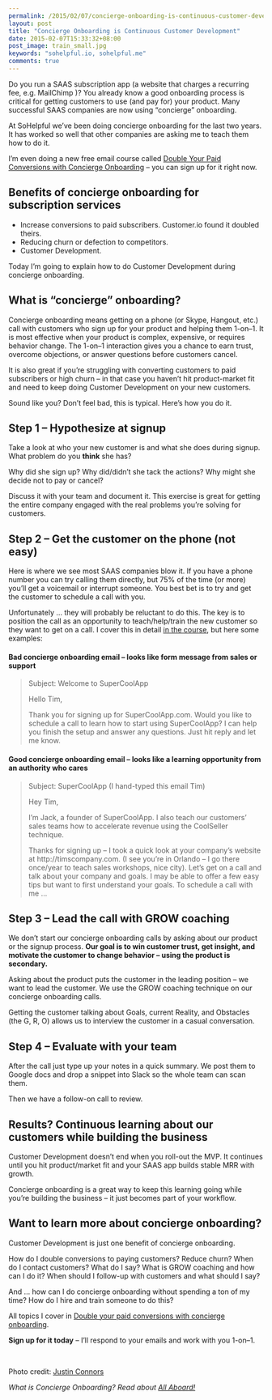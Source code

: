 ```yaml
---
permalink: /2015/02/07/concierge-onboarding-is-continuous-customer-development/
layout: post
title: "Concierge Onboarding is Continuous Customer Development"
date: 2015-02-07T15:33:32+08:00
post_image: train_small.jpg
keywords: "sohelpful.io, sohelpful.me"
comments: true
---
```

<p>Do you run a SAAS subscription app (a website that charges a recurring fee, e.g. MailChimp )? You already know a good onboarding process is critical for getting customers to use (and pay for) your product. Many successful SAAS companies are now using “concierge” onboarding.</p>
<p>At SoHelpful we’ve been doing concierge onboarding for the last two years. It has worked so well that other companies are asking me to teach them how to do it.</p>
<p>I&#8217;m even doing a new free email course called <a href="http://try.sohelpful.me/concierge.html">Double Your Paid Conversions with Concierge Onboarding</a> &#8211; you can sign up for it right now.</p>
<h2 id="benefitsofconciergeonboardingforsubscriptionservices">Benefits of concierge onboarding for subscription services</h2>
<ul>
<li>Increase conversions to paid subscribers. Customer.io found it doubled theirs.</li>
<li>Reducing churn or defection to competitors.</li>
<li>Customer Development.</li>
</ul>
<p>Today I’m going to explain how to do Customer Development during concierge onboarding.</p>
<h2 id="whatisconciergeonboarding">What is “concierge” onboarding?</h2>
<p>Concierge onboarding means getting on a phone (or Skype, Hangout, etc.) call with customers who sign up for your product and helping them 1-on–1. It is most effective when your product is complex, expensive, or requires behavior change. The 1-on–1 interaction gives you a chance to earn trust, overcome objections, or answer questions before customers cancel.</p>
<p>It is also great if you&#8217;re struggling with converting customers to paid subscribers or high churn &#8211; in that case you haven’t hit product-market fit and need to keep doing Customer Development on your new customers.</p>
<p>Sound like you? Don’t feel bad, this is typical. Here&#8217;s how you do it.</p>
<h2 id="step1-hypothesizeatsignup">Step 1 &#8211; Hypothesize at signup</h2>
<p>Take a look at who your new customer is and what she does during signup. What problem do you <strong>think</strong> she has?</p>
<p>Why did she sign up? Why did/didn’t she tack the actions? Why might she decide not to pay or cancel?</p>
<p>Discuss it with your team and document it. This exercise is great for getting the entire company engaged with the real problems you’re solving for customers.</p>
<h2 id="step2-getthecustomeronthephonenoteasy">Step 2 &#8211; Get the customer on the phone (not easy)</h2>
<p>Here is where we see most SAAS companies blow it. If you have a phone number you can try calling them directly, but 75% of the time (or more) you’ll get a voicemail or interrupt someone. You best bet is to try and get the customer to schedule a call with you.</p>
<p>Unfortunately … they will probably be reluctant to do this. The key is to position the call as an opportunity to teach/help/train the new customer so they want to get on a call. I cover this in detail <a href="http://try.sohelpful.me/concierge.html">in the course</a>, but here some examples:</p>
<h4 id="bad-lookslikeformmessagefromsalesorsupport">Bad concierge onboarding email &#8211; looks like form message from sales or support</h4>
<blockquote><p>Subject: Welcome to SuperCoolApp</p>
<p>Hello Tim,</p>
<p>Thank you for signing up for SuperCoolApp.com. Would you like to schedule a call to learn how to start using SuperCoolApp? I can help you finish the setup and answer any questions. Just hit reply and let me know.</p></blockquote>
<h4 id="good-lookslikealearningopportunityfromanauthoritywhocares">Good concierge onboarding email &#8211; looks like a learning opportunity from an authority who cares</h4>
<blockquote><p>Subject: SuperCoolApp (I hand-typed this email Tim)</p>
<p>Hey Tim,</p>
<p>I’m Jack, a founder of SuperCoolApp. I also teach our customers’ sales teams how to accelerate revenue using the CoolSeller technique.</p>
<p>Thanks for signing up &#8211; I took a quick look at your company’s website at http://timscompany.com. (I see you’re in Orlando &#8211; I go there once/year to teach sales workshops, nice city). Let’s get on a call and talk about your company and goals. I may be able to offer a few easy tips but want to first understand your goals. To schedule a call with me …</p></blockquote>
<h2 id="step3-leadthecallwithgrowcoaching">Step 3 &#8211; Lead the call with GROW coaching</h2>
<p>We don’t start our concierge onboarding calls by asking about our product or the signup process. <strong>Our goal is to win customer trust, get insight, and motivate the customer to change behavior &#8211; using the product is secondary.</strong></p>
<p>Asking about the product puts the customer in the leading position &#8211; we want to lead the customer. We use the GROW coaching technique on our concierge onboarding calls.</p>
<p>Getting the customer talking about Goals, current Reality, and Obstacles (the G, R, O) allows us to interview the customer in a casual conversation.</p>
<h2 id="step4-evaluatewithyourteam">Step 4 &#8211; Evaluate with your team</h2>
<p>After the call just type up your notes in a quick summary. We post them to Google docs and drop a snippet into Slack so the whole team can scan them.</p>
<p>Then we have a follow-on call to review.</p>
<h2>Results? Continuous learning about our customers while building the business</h2>
<p>Customer Development doesn&#8217;t end when you roll-out the MVP. It continues until you hit product/market fit and your SAAS app builds stable MRR with growth.</p>
<p>Concierge onboarding is a great way to keep this learning going while you&#8217;re building the business &#8211; it just becomes part of your workflow.</p>
<h2 id="wanttolearnmoreaboutconciergeonboarding">Want to learn more about concierge onboarding?</h2>
<p>Customer Development is just one benefit of concierge onboarding.</p>
<p>How do I double conversions to paying customers? Reduce churn? When do I contact customers? What do I say? What is GROW coaching and how can I do it? When should I follow-up with customers and what should I say?</p>
<p>And … how can I do concierge onboarding without spending a ton of my time? How do I hire and train someone to do this?</p>
<p>All topics I cover in <a href="http://try.sohelpful.me/concierge.html">Double your paid conversions with concierge onboarding</a>.</p>
<p><strong>Sign up for it today</strong> &#8211; I’ll respond to your emails and work with you 1-on–1.</p>
<p>&nbsp;</p>
<p>Photo credit: <a class="owner-name truncate" title="Go to Justin Connors's photostream" href="https://www.flickr.com/photos/justinconnors/" data-track="attributionNameClick" data-rapid_p="47">Justin Connors</a></p>

*What is Concierge Onboarding? Read about <a href="http://blog.allaboard.io/about/">All Aboard!</a>*